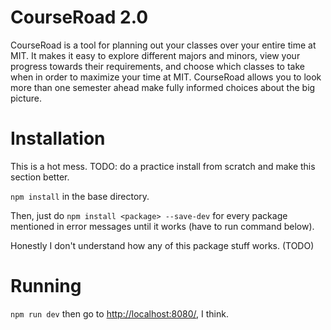 # CourseRoad 2.0
CourseRoad is a tool for planning out your classes over your entire time at MIT.
It makes it easy to explore different majors and minors,
view your progress towards their requirements,
and choose which classes to take when in order to maximize your time at MIT.
CourseRoad allows you to look more than one semester ahead make fully informed choices about the big picture.

# Installation
This is a hot mess. TODO: do a practice install from scratch and make this section better.

`npm install` in the base directory.

Then, just do `npm install <package> --save-dev` for every package mentioned in error messages until it works (have to run command below).

Honestly I don't understand how any of this package stuff works. (TODO)

# Running
`npm run dev` then go to <http://localhost:8080/>, I think.
